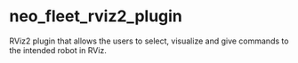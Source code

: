 # neo_fleet_rviz2_plugin
RViz2 plugin that allows the users to select, visualize and give commands to the intended robot in RViz.  
